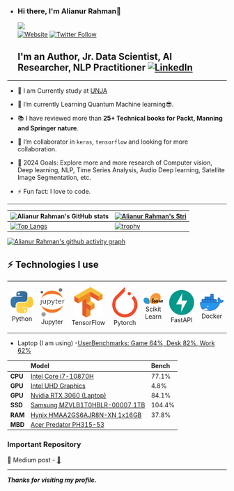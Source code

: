 - ### Hi there, I'm Alianur Rahman👋
  ![](https://komarev.com/ghpvc/?username=alianurrahman&color=green)  
  [![Website](https://img.shields.io/website?label=portpolio&style=for-the-badge&url=https%3A%2F%2Fcodestackr.com)](https://www.alianurrahman.com/)
  [![Twitter Follow](https://img.shields.io/twitter/follow/alianurrahman?color=1DA1F2&logo=twitter&style=for-the-badge)](https://twitter.com/alianur_rahman)


  ## I'm an Author, Jr. Data Scientist, AI Researcher, NLP Practitioner [![LinkedIn](https://img.shields.io/badge/linkedin-%230077B5.svg?style=for-the-badge&logo=linkedin&logoColor=white)](https://www.linkedin.com/in/alianurrahman/)

---

  * 🔭 I am Currently study at [UNJA](https://unja.ac.id/)

  - 🌱 I’m currently Learning Quantum Machine learning😎.

  - 📚 I have reviewed more than **25+ Technical books for Packt, Manning and Springer nature**.
  
  - 👯 I’m collaborator in `keras`, `tensorflow` and looking for more collaboration.
  
  - 🥅 2024 Goals: Explore more and more research of Computer vision, Deep learning, NLP, Time Series Analysis, Audio Deep learning, Satellite Image Segmentation, etc.

  - ⚡ Fun fact: I love to code.

---
| ![Alianur Rahman's GitHub stats](https://github-readme-stats.vercel.app/api?username=alianurrahman&show_icons=true&theme=radical) | [![Alianur Rahman's Stri](https://streak-stats.demolab.com?user=alianurrahman&theme=dark&border_radius=7&mode=weekly)](https://git.io/streak-stats) |
| ------------------------------------------------------------ | ------------------------------------------------------------ |
| [![Top Langs](https://github-readme-stats.vercel.app/api/top-langs/?username=alianurrahman&layout=compact&&show_icons=true&theme=radical)](https://github.com/alianurrahman/github-readme-stats) | [![trophy](https://github-profile-trophy.vercel.app/?username=alianurrahman&theme=onedark&row=2&column=4)](https://github.com/alianurrahman/github-profile-trophy) |



[![Alianur Rahman's github activity graph](https://github-readme-activity-graph.vercel.app/graph?username=alianurrahman&area=true&hide_border=true&theme=react-dark)](https://github.com/alianurrahman/github-readme-activity-graph)



   ## ⚡ Technologies I use 

<div align="center">
<table align="center">
    <tr>
        <td align="center" width="140" height="112.43">
            <img src="./assets/icons/python.jpeg" width="65px"/>
            <br /> Python
        </td>
        <td align="center" width="140" height="112.43">
            <img src="./assets/icons/jupyter.png" width="65px"/>
            <br /> Jupyter
        </td>
        <td align="center" width="140" height="112.43">
            <img src="./assets/icons/tensorflow.png" width="65px"/>
            <br /> TensorFlow
        </td>
        <td align="center" width="140" height="112.43">
            <img src="./assets/icons/pytorch.png" width="65px"/>
            <br /> Pytorch
        </td>
        <td align="center" width="140" height="112.43">
            <img src="./assets/icons/scikitlearn.png" width="65px"/>
            <br /> Scikit Learn
        </td>
        <td align="center" width="140" height="112.43">
            <img src="./assets/icons/fastapi.png" width="65px"/>
            <br /> FastAPI
        </td>
        <td align="center" width="140" height="112.43">
            <img src="./assets/icons/docker.png" width="65px"/>
            <br /> Docker
        </td>
    </tr>
</table>
</div>

 - Laptop (I am using)
 -[UserBenchmarks: Game 64%, Desk 82%, Work 62%](https://www.userbenchmark.com/UserRun/54001935)  

||Model|Bench
:----|:----|:----|
**CPU**|[Intel Core i7-10870H](https://cpu.userbenchmark.com/SpeedTest/1322918/IntelR-CoreTM-i7-10870H-CPU---220GHz)|77.1%
**GPU**|[Intel UHD Graphics](https://gpu.userbenchmark.com/SpeedTest/1027883/IntelR-UHD-Graphics)|4.8%
**GPU**|[Nvidia RTX 3060 (Laptop)](https://gpu.userbenchmark.com/SpeedTest/1452971/NVIDIA-GeForce-RTX-3060-Laptop-GPU)|84.1%
**SSD**|[Samsung MZVLB1T0HBLR-00007 1TB](https://ssd.userbenchmark.com/SpeedTest/963042/SAMSUNG-MZVLB1T0HBLR-00007)|104.4%
**RAM**|[Hynix HMAA2GS6AJR8N-XN 1x16GB](https://ram.userbenchmark.com/SpeedTest/1166099/Hynix-HMAA2GS6AJR8N-XN-1x16GB)|37.8%
**MBD**|[Acer Predator PH315-53](https://www.userbenchmark.com/System/Acer-Predator-PH315-53/193818)|   

### Important Repository

💾 Medium post - [🔗](https://alianurrahman.com)

---

***Thanks for visiting my profile.***
